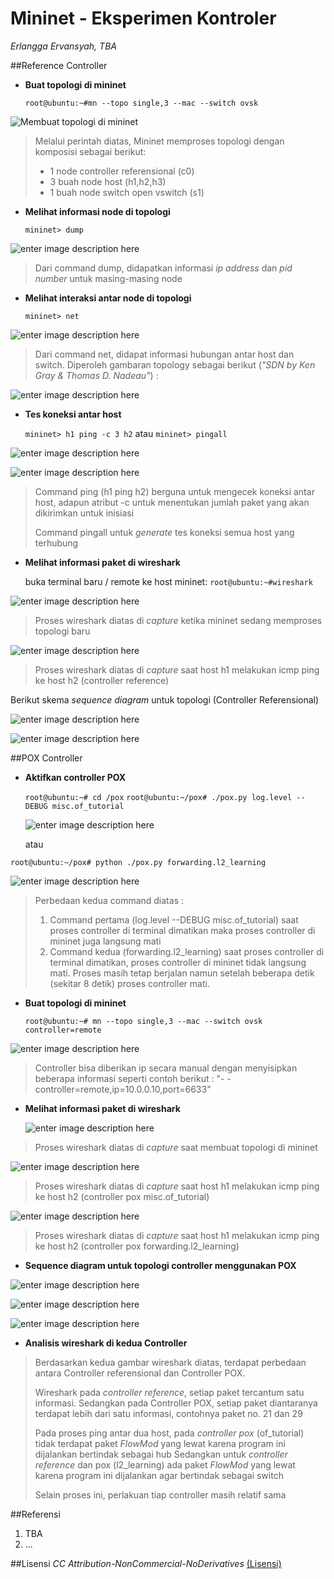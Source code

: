 # Mininet - Eksperimen Kontroler

*Erlangga Ervansyah, TBA*

##Reference Controller

- **Buat topologi di mininet**

  `root@ubuntu:~#mn --topo single,3 --mac --switch ovsk`

 ![Membuat topologi di mininet](./assets/image1.jpg)

 >Melalui perintah diatas, Mininet memproses topologi dengan komposisi sebagai berikut:
>- 1 node controller referensional (c0)
>- 3 buah node host (h1,h2,h3)
>- 1 buah node switch open vswitch (s1)

- **Melihat informasi node di topologi**

  `mininet> dump`

 ![enter image description here](./assets/image2.jpg)

 > Dari command dump, didapatkan informasi *ip address* dan *pid number* untuk masing-masing node

- **Melihat interaksi antar node di topologi**

  `mininet> net`

 ![enter image description here](./assets/image3.jpg)

 > Dari command net, didapat informasi hubungan antar host dan switch. Diperoleh gambaran topology sebagai berikut (*"SDN by Ken Gray & Thomas D. Nadeau"*) :

 ![enter image description here](./assets/image4.jpg)


- **Tes koneksi antar host**

    `mininet> h1 ping -c 3 h2` atau
    `mininet> pingall`

 ![enter image description here](./assets/image5.jpg)

 ![enter image description here](./assets/image6.jpg)

 > Command ping (h1 ping h2) berguna untuk mengecek koneksi antar host, adapun atribut -c untuk menentukan jumlah paket yang akan dikirimkan untuk inisiasi
 >
 > Command pingall untuk *generate* tes koneksi semua host yang terhubung

- **Melihat informasi paket di wireshark**

  buka terminal baru / remote ke host mininet: `root@ubuntu:~#wireshark`

 ![enter image description here](./assets/image7.jpg)

 > Proses wireshark diatas di *capture* ketika mininet sedang memproses topologi baru

 ![enter image description here](./assets/controller_ref.jpg)

 > Proses wireshark diatas di *capture* saat host h1 melakukan icmp ping ke host h2 (controller reference)

Berikut skema *sequence diagram* untuk topologi (Controller Referensional)

![enter image description here](./assets/image8.jpg)

![enter image description here](./assets/controller_ref_seq.jpg)


##POX Controller

- **Aktifkan controller POX**

  `root@ubuntu:~# cd /pox`
  `root@ubuntu:~/pox# ./pox.py log.level --DEBUG misc.of_tutorial`

  ![enter image description here](./assets/image9.jpg)

  atau

 `root@ubuntu:~/pox# python ./pox.py forwarding.l2_learning`

 ![enter image description here](./assets/image10.jpg)

 > Perbedaan kedua command diatas :
> 1. Command pertama (log.level --DEBUG misc.of_tutorial) saat proses controller di terminal dimatikan maka proses controller di mininet juga langsung mati
> 2. Command kedua (forwarding.l2_learning) saat proses controller di terminal dimatikan, proses controller di mininet tidak langsung mati. Proses masih tetap berjalan namun setelah beberapa detik (sekitar 8 detik) proses controller mati.


- **Buat topologi di mininet**

   `root@ubuntu:~# mn --topo single,3 --mac --switch ovsk controller=remote`

 ![enter image description here](./assets/image11.jpg)

 > Controller bisa diberikan ip secara manual dengan menyisipkan beberapa informasi seperti contoh berikut :
> "- -controller=remote,ip=10.0.0.10,port=6633"

- **Melihat informasi paket di wireshark**

  ![enter image description here](./assets/image12.jpg)

 >Proses wireshark diatas di *capture* saat membuat topologi di mininet

 ![enter image description here](./assets/controller_pox_tutorial.jpg)

 >Proses wireshark diatas di *capture* saat host h1 melakukan icmp ping ke host h2 (controller pox misc.of_tutorial)

 ![enter image description here](./assets/controller_pox_l2_learning.jpg)

 >Proses wireshark diatas di *capture* saat host h1 melakukan icmp ping ke host h2 (controller pox forwarding.l2_learning)

- **Sequence diagram untuk topologi controller menggunakan POX**

 ![enter image description here](./assets/image13.jpg)

 ![enter image description here](./assets/controller_pox_tutorial_seq.jpg)

 ![enter image description here](./assets/controller_l2_learning_seq.jpg)

- **Analisis wireshark di kedua Controller**
 >Berdasarkan kedua gambar wireshark diatas, terdapat perbedaan antara Controller referensional dan Controller POX.
 >
 > Wireshark pada *controller reference*, setiap paket tercantum satu informasi. Sedangkan pada Controller POX, setiap paket diantaranya terdapat lebih dari satu informasi, contohnya paket no. 21 dan 29
 >
 >  Pada proses ping antar dua host, pada *controller pox* (of_tutorial) tidak terdapat paket *FlowMod* yang lewat karena program ini dijalankan bertindak sebagai hub
 >  Sedangkan untuk *controller reference* dan pox (l2_learning) ada paket *FlowMod* yang lewat karena program ini dijalankan agar bertindak sebagai switch
 >
 >  Selain proses ini, perlakuan tiap controller masih relatif sama


##Referensi

1. TBA
2. ...

##Lisensi
*CC Attribution-NonCommercial-NoDerivatives*
[(Lisensi)](http://creativecommons.org/licenses/by-nc-nd/4.0/)

